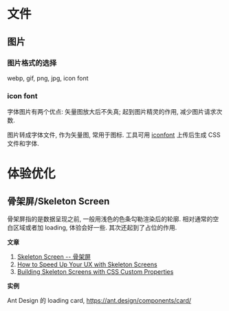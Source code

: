 文件
====

图片
----

### 图片格式的选择

webp, gif, png, jpg, icon font

### icon font

字体图片有两个优点: 矢量图放大后不失真; 起到图片精灵的作用,
减少图片请求次数.

图片转成字体文件, 作为矢量图, 常用于图标. 工具可用
[iconfont](http://www.iconfont.cn/) 上传后生成 CSS 文件和字体.

体验优化
========

骨架屏/Skeleton Screen
----------------------

骨架屏指的是数据呈现之前, 一般用浅色的色条勾勒渲染后的轮廓.
相对通常的空白区域或者加 loading, 体验会好一些. 其次还起到了占位的作用.

**文章**

1.  [Skeleton Screen --
    骨架屏](http://www.bestvist.com/2018/01/19/skeleton-screen/)
2.  [How to Speed Up Your UX with Skeleton
    Screens](https://www.sitepoint.com/how-to-speed-up-your-ux-with-skeleton-screens/)
3.  [Building Skeleton Screens with CSS Custom
    Properties](https://css-tricks.com/building-skeleton-screens-css-custom-properties/)

**实例**

Ant Design 的 loading card, <https://ant.design/components/card/>
